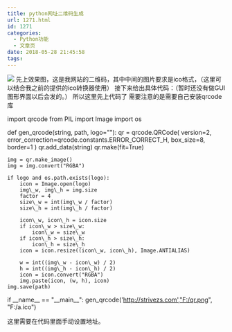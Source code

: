 ```yaml
---
title: python网址二维码生成
url: 1271.html
id: 1271
categories:
  - Python功能
  - 文章页
date: 2018-05-28 21:45:58
tags:
---
```


![](http://47.100.4.8/wp-content/uploads/2018/05/qr.png) 先上效果图，这是我网站的二维码，其中中间的图片要求是ico格式，（这里可以结合我之前的提供的ico转换器使用） 接下来给出具体代码：（暂时还没有做GUI图形界面以后会发的。） 所以这里先上代码了 需要注意的是需要自己安装qrcode库

import qrcode
from PIL import Image
import os


def gen_qrcode(string, path, logo=""):
    qr = qrcode.QRCode(
        version=2,
        error\_correction=qrcode.constants.ERROR\_CORRECT_H,
        box_size=8,
        border=1
    )
    qr.add_data(string)
    qr.make(fit=True)

    img = qr.make_image()
    img = img.convert("RGBA")

    if logo and os.path.exists(logo):
        icon = Image.open(logo)
        img\_w, img\_h = img.size
        factor = 4
        size\_w = int(img\_w / factor)
        size\_h = int(img\_h / factor)

        icon\_w, icon\_h = icon.size
        if icon\_w > size\_w:
            icon\_w = size\_w
        if icon\_h > size\_h:
            icon\_h = size\_h
        icon = icon.resize((icon\_w, icon\_h), Image.ANTIALIAS)

        w = int((img\_w - icon\_w) / 2)
        h = int((img\_h - icon\_h) / 2)
        icon = icon.convert("RGBA")
        img.paste(icon, (w, h), icon)
    img.save(path)

if \_\_name\_\_ == "\_\_main\_\_":
   gen_qrcode('http://strivezs.com',"F:/qr.png", "F:/a.ico")

这里需要在代码里面手动设置地址。